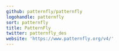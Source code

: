 ```yaml
---
github: patternfly/patternfly
logohandle: patternfly
sort: patternfly
title: PatternFly
twitter: patternfly_des
website: 'https://www.patternfly.org/v4/'
---
```

